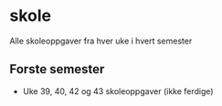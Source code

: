 # skole
Alle skoleoppgaver fra hver uke i hvert semester

## Forste semester
* Uke 39, 40, 42 og 43 skoleoppgaver (ikke ferdige) 
